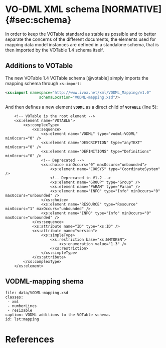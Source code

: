 VO-DML XML schema [NORMATIVE] {#sec:schema}
=============================

In order to keep the VOTable standard as stable as possible and to better separate the
concerns of the different documents, the elements used for mapping data model instances are
defined in a standalone schema, that is then imported by the VOTable 1.4 schema itself.

Additions to VOTable
--------------------

The new VOTable 1.4 VOTable schema [@votable] simply imports the mapping schema through
`xs:import`:

~~~~ xml
<xs:import namespace="http://www.ivoa.net/xml/VODML_Mapping/v1.0"
               schemaLocation="VODML-mapping.xsd"/>
~~~~

And then defines a new element **`VODML`** as a direct child of **`VOTABLE`** (line 5):

~~~~ { .xml .numberLines }
	<!-- VOTable is the root element -->
	<xs:element name="VOTABLE">
		<xs:complexType>
			<xs:sequence>
				<xs:element name="VODML" type="vodml:VODML" minOccurs="0" />
				<xs:element name="DESCRIPTION" type="anyTEXT" minOccurs="0" />
				<xs:element name="DEFINITIONS" type="Definitions" minOccurs="0" />
				<!-- Deprecated -->
				<xs:choice minOccurs="0" maxOccurs="unbounded">
					<xs:element name="COOSYS" type="CoordinateSystem" />
					<!-- Deprecated in V1.2 -->
					<xs:element name="GROUP" type="Group" />
					<xs:element name="PARAM" type="Param" />
					<xs:element name="INFO" type="Info" minOccurs="0" maxOccurs="unbounded" />
				</xs:choice>
				<xs:element name="RESOURCE" type="Resource" minOccurs="1" maxOccurs="unbounded" />
				<xs:element name="INFO" type="Info" minOccurs="0" maxOccurs="unbounded" />
			</xs:sequence>
			<xs:attribute name="ID" type="xs:ID" />
			<xs:attribute name="version">
				<xs:simpleType>
					<xs:restriction base="xs:NMTOKEN">
						<xs:enumeration value="1.3" />
					</xs:restriction>
				</xs:simpleType>
			</xs:attribute>
		</xs:complexType>
	</xs:element>
~~~~

VODML-mapping shema
-------------------

~~~~ include
file: data/VODML-mapping.xsd
classes:
 - xml
 - numberLines
 - resizable
caption: VODML additions to the VOTable schema.
id: lst:mapping
~~~~

References
==========

